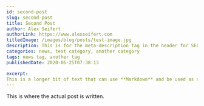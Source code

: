 ```yaml
---
id: second-post
slug: second-post
title: Second Post
author: Alex Seifert
authorLink: https://www.alexseifert.com
titledImage: /images/blog/posts/test-image.jpg
description: This is for the meta-description tag in the header for SEO.
categories: news, test category, another category
tags: news tag, another tag
publishedDate: 2020-06-25T07:38:13

excerpt:
This is a longer bit of text that can use **Markdown** and be used as an excerpt to be shown on other pages.
---
```


This is where the actual post is written.
